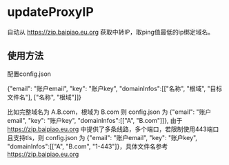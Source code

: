 # updateProxyIP

自动从 https://zip.baipiao.eu.org 获取中转IP，取ping值最低的ip绑定域名。

## 使用方法

配置config.json

{"email": "账户email", "key": "账户key", "domainInfos":[["名称", "根域", "目标文件名"], ["名称", "根域"]]}

比如完整域名为 A.B.com，根域为 B.com 则 config.json 为 {"email": "账户email", "key": "账户key", "domainInfos":[["A", "B.com"]]}, 由于 https://zip.baipiao.eu.org 中提供了多条线路，多个端口，若限制使用443端口且支持tls，则 config.json 为 {"email": "账户email", "key": "账户key", "domainInfos":[["A", "B.com", "1-443"]}，具体文件名参考 https://zip.baipiao.eu.org
